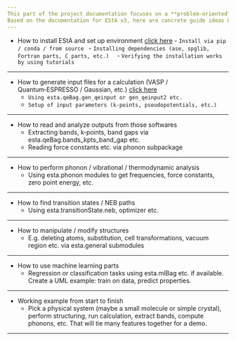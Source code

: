 ```yaml
---
This part of the project documentation focuses on a **problem-oriented** approach.
Based on the documentation for EStA v3, here are concrete guide ideas & how you might structure them, with relevant modules
---
```

<!-- - Modules in EStA -->
<!-- `cf` is converion factor module which can handle conversion of units of measurement from one system 
to another. It is used in the following way: -->



- How to install EStA and set up environment  [click here](https://sonuphysics.github.io/esta3/explanation)
      - `Install via pip / conda / from source `
      - `Installing dependencies (ase, spglib, Fortran parts, C parts, etc.)  `
      - `Verifying the installation works by using tutorials`

---
- How to generate input files for a calculation (VASP / Quantum‑ESPRESSO / Gaussian, etc.)  [click here](https://sonuphysics.github.io/esta3/tutorials/)
     - `Using esta.qeBag.gen_qeinput or gen_qeinput2 etc. `
     - `Setup of input parameters (k‑points, pseudopotentials, etc.) `
---


- How to read and analyze outputs from those softwares 
    - Extracting bands, k‑points, band gaps via esta.qeBag.bands_kpts_band_gap etc. 
    - Reading force constants etc. via phonon subpackage 

---
- How to perform phonon / vibrational / thermodynamic analysis 
    - Using esta.phonon modules to get frequencies, force constants, zero point energy, etc.  
---


- How to find transition states / NEB paths 
    - Using esta.transitionState.neb, optimizer etc. 

---
- How to manipulate / modify structures 
    - E.g. deleting atoms, substitution, cell transformations, vacuum region etc. via esta.general submodules  
---

- How to use machine learning parts 
    - Regression or classification tasks using esta.mlBag etc. if available. Create a UML example: train on data, predict properties.  

---
- Working example from start to finish
    - Pick a physical system (maybe a small molecule or simple crystal), perform structuring, run calculation, extract bands, compute phonons, etc. That will tie many features together for a demo. 
---





